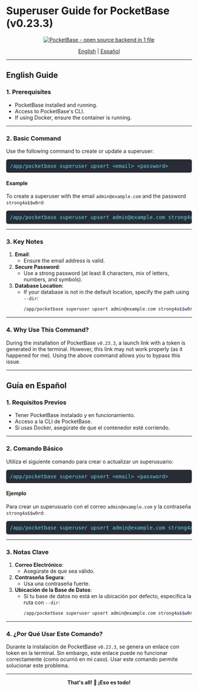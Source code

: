 <!--
SEO Metadata:
- Title: PocketBase Superuser CLI Guide
- Description: A detailed guide on creating or updating superusers in PocketBase v0.23.3 using the CLI. Includes English and Spanish versions.
- Keywords: PocketBase, CLI, Superuser, Admin Guide, Docker, v0.23.3, Database, DevOps, English, Español
- Author: Miguel Gargallo
-->

# Superuser Guide for PocketBase (v0.23.3)

<p align="center">
    <a href="https://pocketbase.io" target="_blank" rel="noopener">
        <img src="https://i.imgur.com/5qimnm5.png" alt="PocketBase - open source backend in 1 file" />
    </a>
</p>
<div align="center">
  <a href="#english">English</a> | <a href="#spanish">Español</a>
</div>

---

## <a id="english">English Guide</a>

### 1. Prerequisites
- PocketBase installed and running.
- Access to PocketBase's CLI.
- If using Docker, ensure the container is running.

---

### 2. Basic Command
Use the following command to create or update a superuser:

<pre style="background:#282c34;color:#61dafb;padding:10px;border-radius:5px;overflow:auto;">
/app/pocketbase superuser upsert &lt;email&gt; &lt;password&gt;
</pre>

#### Example
To create a superuser with the email `admin@example.com` and the password `strong4a$$w0rd`:


<pre style="background:#282c34;color:#61dafb;padding:10px;border-radius:5px;overflow:auto;">
/app/pocketbase superuser upsert admin@example.com strong4a$$w0rd
</pre>

---

### 3. Key Notes
1. **Email**:
   - Ensure the email address is valid.
2. **Secure Password**:
   - Use a strong password (at least 8 characters, mix of letters, numbers, and symbols).
3. **Database Location**:
   - If your database is not in the default location, specify the path using `--dir`:
     ```bash
     /app/pocketbase superuser upsert admin@example.com strong4a$$w0rd --dir /path/to/pb_data
     ```

---

### 4. Why Use This Command?
During the installation of PocketBase `v0.23.3`, a launch link with a token is generated in the terminal. However, this link may not work properly (as it happened for me). Using the above command allows you to bypass this issue.

---

## <a id="spanish">Guía en Español</a>

### 1. Requisitos Previos
- Tener PocketBase instalado y en funcionamiento.
- Acceso a la CLI de PocketBase.
- Si usas Docker, asegúrate de que el contenedor esté corriendo.

---

### 2. Comando Básico
Utiliza el siguiente comando para crear o actualizar un superusuario:


<pre style="background:#282c34;color:#61dafb;padding:10px;border-radius:5px;overflow:auto;">
/app/pocketbase superuser upsert &lt;email&gt; &lt;password&gt;
</pre>

#### Ejemplo
Para crear un superusuario con el correo `admin@example.com` y la contraseña `strong4a$$w0rd`:


<pre style="background:#282c34;color:#61dafb;padding:10px;border-radius:5px;overflow:auto;">
/app/pocketbase superuser upsert admin@example.com strong4a$$w0rd
</pre>

---

### 3. Notas Clave
1. **Correo Electrónico**:
   - Asegúrate de que sea válido.
2. **Contraseña Segura**:
   - Usa una contraseña fuerte.
3. **Ubicación de la Base de Datos**:
   - Si tu base de datos no está en la ubicación por defecto, especifica la ruta con `--dir`:
     ```bash
     /app/pocketbase superuser upsert admin@example.com strong4a$$w0rd --dir /path/to/pb_data
     ```

---

### 4. ¿Por Qué Usar Este Comando?
Durante la instalación de PocketBase `v0.23.3`, se genera un enlace con token en la terminal. Sin embargo, este enlace puede no funcionar correctamente (como ocurrió en mi caso). Usar este comando permite solucionar este problema.

---

<div align="center">
  <strong>That's all! 🚀 ¡Eso es todo!</strong>
</div>
